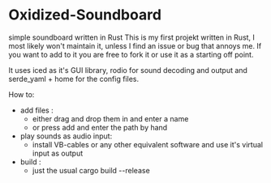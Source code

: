# Oxidized-Soundboard
simple soundboard written in Rust
This is my first projekt written in Rust, I most likely won't maintain it, unless I find an issue or bug that annoys me.
If you want to add to it you are free to fork it or use it as a starting off point.

It uses iced as it's GUI library, rodio for sound decoding and output and serde_yaml + home for the config files.

How to:
  - add files : 
    - either drag and drop them in and enter a name
    - or press add and enter the path by hand
  - play sounds as audio input:
    - install VB-cables or any other equivalent software and use it's virtual input as output
  - build :
    - just the usual cargo build --release 

